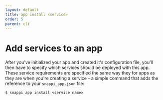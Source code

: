 ```yaml
---
layout: default
title: app install <service>
order: 5
parent: cli
---
```


# Add services to an app
After you've initialized your app and created it's configuration file, you'll then have to specify which services 
should be deployed with this app. These service requirements are specified the same way they for apps as they are 
when you're creating a service - a simple command that adds the reference to your `snappi_app.json` file:

```
$ snappi app install <service name>
```